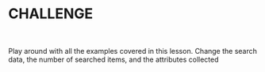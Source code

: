 CHALLENGE
=========

 

Play around with all the examples covered in this lesson. Change the search
data, the number of searched items, and the attributes collected
